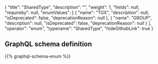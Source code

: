 {
  "title": "SharedType",
  "description": "",
  "weight": 1,
  "fields": null,
  "requireby": null,
  "enumValues": [
    {
      "name": "TGX",
      "description": null,
      "isDeprecated": false,
      "deprecationReason": null
    },
    {
      "name": "GROUP",
      "description": null,
      "isDeprecated": false,
      "deprecationReason": null
    }
  ],
  "operator": "enum",
  "typename": "SharedType",
  "hideGithubLink": true
}
## GraphQL schema definition

{{% graphql-schema-enum %}}
